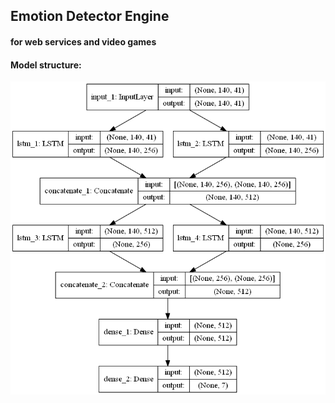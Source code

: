 ## Emotion Detector Engine 
#### for web services and video games



#### Model structure:
![model structure](model.png )
